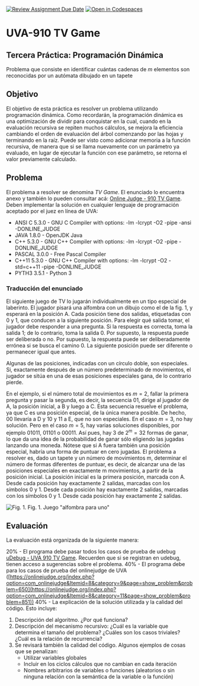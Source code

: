 [![Review Assignment Due Date](https://classroom.github.com/assets/deadline-readme-button-24ddc0f5d75046c5622901739e7c5dd533143b0c8e959d652212380cedb1ea36.svg)](https://classroom.github.com/a/G3L3NSe1)
[![Open in Codespaces](https://classroom.github.com/assets/launch-codespace-7f7980b617ed060a017424585567c406b6ee15c891e84e1186181d67ecf80aa0.svg)](https://classroom.github.com/open-in-codespaces?assignment_repo_id=12706249)
# UVA-910 TV Game
## Tercera Práctica: Programación Dinámica
Problema que consiste en identificar cuántas cadenas de $m$ elementos son reconocidas por un autómata dibujado en un tapete

## Objetivo
El objetivo de esta práctica es resolver un problema utilizando programación dinámica. Como recordarán, la programación dinámica es una optimización de dividir para conquistar en la cual, cuando en la evaluación recursiva se repiten muchos cálculos, se mejora la eficiencia cambiando el orden de evaluación del árbol comenzando por las hojas y terminando en la raíz. Puede ser visto como adicionar memoria a la función recursiva, de manera que si se llama nuevamente con un parámetro ya evaluado, en lugar de ejecutar la función con  ese parámetro, se retorna el valor previamente calculado. 

## Problema
El problema a resolver se denomina *TV Game*. El enunciado lo encuentra anexo y también lo pueden consultar acá: [Online Judge - 910 TV Game](https://onlinejudge.org/index.php?option=com_onlinejudge&Itemid=8&category=11&page=show_problem&problem=851). Deben implementar la solución en cualquier lenguaje de programación aceptado por el juez en línea de UVA:

- ANSI C 5.3.0 - GNU C Compiler with options: -lm -lcrypt -O2 -pipe -ansi -DONLINE_JUDGE
- JAVA 1.8.0 - OpenJDK Java
- C++ 5.3.0 - GNU C++ Compiler with options: -lm -lcrypt -O2 -pipe -DONLINE_JUDGE
- PASCAL 3.0.0 - Free Pascal Compiler
- C++11 5.3.0 - GNU C++ Compiler with options: -lm -lcrypt -O2 -std=c++11 -pipe -DONLINE_JUDGE
- PYTH3 3.5.1 - Python 3

### Traducción del enunciado
El siguiente juego de TV lo jugarán individualmente en un tipo especial de laberinto. El jugador pisará una alfombra con un dibujo como el de la fig. 1, y esperará en la posición A. Cada posición tiene dos salidas, etiquetadas con 0 y 1, que conducen a la siguiente posición. Para elegir qué salida tomar, el jugador debe responder a una pregunta. Si la respuesta es correcta, toma la salida 1; de lo contrario, toma la salida 0. Por supuesto, la respuesta puede ser deliberada o no. Por supuesto, la respuesta puede ser deliberadamente errónea si se busca el camino 0. La siguiente posición puede ser diferente o permanecer igual que antes.

Algunas de las posiciones, indicadas con un círculo doble, son especiales. Si, exactamente después de un número predeterminado de movimientos, el jugador se sitúa en una de esas posiciones especiales gana, de lo contrario pierde.

En el ejemplo, si el número total de movimientos es $m = 2$, fallar la primera pregunta y pasar la segunda, es decir, la secuencia 01, dirige al jugador de A, la posición inicial, a B y luego a C. Esta secuencia resuelve el problema, ya que C es una posición especial, de la única manera posible. De hecho, 00 llevaría a D y 10 y 11 a E, que no son especiales. En el caso $m = 3$, no hay solución. Pero en el caso $m = 5$, hay varias soluciones disponibles, por ejemplo 01011, 01101 o 00011. Así pues, hay 3 de $2^m = 32$ formas de ganar, lo que da una idea de la probabilidad de ganar sólo eligiendo las jugadas lanzando una moneda. Nótese que si A fuera también una posición especial, habría una forma de puntuar en cero jugadas. El problema a resolver es, dado un tapete y un número de movimientos m, determinar el número de formas diferentes de puntuar, es decir, de alcanzar una de las posiciones especiales en exactamente m movimientos, a partir de la posición inicial. La posición inicial es la primera posición, marcada con A. Desde cada posición hay exactamente 2 salidas, marcadas con los símbolos 0 y 1. Desde cada posición hay exactamente 2 salidas, marcadas con los símbolos 0 y 1. Desde cada posición hay exactamente 2 salidas.

![Fig. 1.](https://github.com/EAFIT-ST0247-Estruc-de-Datos-y-Alg-II/UVA-910-TV-Game/assets/423553/ec32f2de-d0c8-4336-82c0-f39ef7c1a9a3)
Fig. 1. Juego "alfombra para uno"

## Evaluación

La evaluación está organizada de la siguiente manera:

20% - El programa debe pasar todos los casos de prueba de udebug [uDebug - UVA 910 TV Game](https://www.udebug.com/UVa/7910). Recuerden que si se registran en udebug, tienen acceso a sugerencias sobre el problema.
40% - El programa debe para los casos de prueba del onlinejudge de UVA ([https://onlinejudge.org/index.php?option=com_onlinejudge&Itemid=8&category=9&page=show_problem&problem=650](https://onlinejudge.org/index.php?option=com_onlinejudge&Itemid=8&category=11&page=show_problem&problem=851))
40% - La explicación de la solución utilizada y la calidad del código. Esto incluye:
1. Descripción del algoritmo. ¿Por qué funciona?
2. Descripción del mecanismo recursivo: ¿Cuál es la variable que determina el tamaño del problema? ¿Cuáles son los casos triviales? ¿Cuál es la relación de recurrencia?
3. Se revisará también la calidad del código. Algunos ejemplos de cosas que se penalizan:
    * Utilizar variables globales
    * Incluir en los ciclos cálculos que no cambian en cada iteración
    * Nombres arbitrarios de variables o funciones (aleatorios o sin ninguna relación con la semántica de la variable o la función)